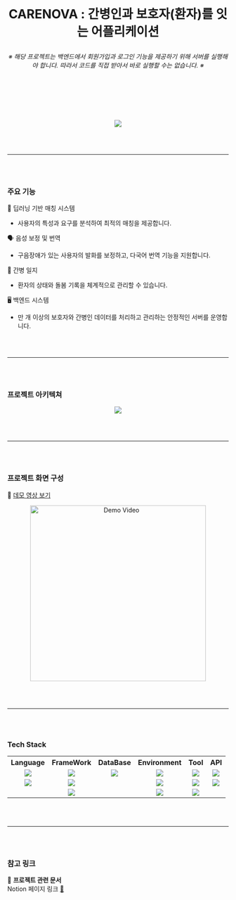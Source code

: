 <br>

# <p align="center">CARENOVA : 간병인과 보호자(환자)를 잇는 어플리케이션</p>
###### <p align="center">※ 해당 프로젝트는 백엔드에서 회원가입과 로그인 기능을 제공하기 위해 서버를 실행해야 합니다. 따라서 코드를 직접 받아서 바로 실행할 수는 없습니다. ※</p>

<br><br><br><br>

<div align="center"><img src = "https://github.com/user-attachments/assets/5f8e61eb-6aed-4232-9d49-8611c19e767d"></div>

<br><br>
<hr>
<br><br>

### 주요 기능

🤖 딥러닝 기반 매칭 시스템
* 사용자의 특성과 요구를 분석하여 최적의 매칭을 제공합니다.

🗣️ 음성 보정 및 번역
* 구음장애가 있는 사용자의 발화를 보정하고, 다국어 번역 기능을 지원합니다.

📑 간병 일지
* 환자의 상태와 돌봄 기록을 체계적으로 관리할 수 있습니다.

🖥️ 백엔드 시스템
* 만 개 이상의 보호자와 간병인 데이터를 처리하고 관리하는 안정적인 서버를 운영합니다.

<br><br>
<hr>
<br><br>


### 프로젝트 아키텍쳐

<div align="center"><img src = "https://github.com/user-attachments/assets/84a50219-b7d2-4f76-8117-6a6212e13e86"></div>

<br><br>
<hr>
<br><br>

### 프로젝트 화면 구성

🎥 [데모 영상 보기](https://youtube.com/shorts/PdvuZav0i1c?si=1UorK1YRxyU0t-dK)
<p align="center">
  <a href="https://youtube.com/shorts/PdvuZav0i1c?si=1UorK1YRxyU0t-dK">
    <img src="https://github.com/user-attachments/assets/e469df41-f1fc-4c1d-959e-1e8ae28c8bd4" alt="Demo Video" width="400">
  </a>
</p>


<br><br>
<hr>
<br><br>



### Tech Stack


  <div align="center"><table>
    <tr>
      <th scope="col">Language</td>
      <th scope="col">FrameWork</td>
      <th scope="col">DataBase</td>
      <th scope="col">Environment</td>
      <th scope="col">Tool</td>
      <th scope="col">API</td>
    </tr>
    <tr>
      <td><div align="center"><img src="https://img.shields.io/badge/Python-3776AB?style=flat-square&logo=python&logoColor=white"/></div></td>
      <td><div align="center"><img src="https://img.shields.io/badge/Flutter-02569B?style=flat-square&logo=flutter&logoColor=white"/></div></td>
      <td><div align="center"><img src="https://img.shields.io/badge/PostgreSQL-4169E1?style=flat-square&logo=postgresql&logoColor=white"/></div></td>
      <td><div align="center"><img src="https://img.shields.io/badge/Linux-FCC624?style=flat-square&logo=linux&logoColor=white"/></div></td>
      <td><div align="center"><img src="https://img.shields.io/badge/VisualStudioCode-007ACC?style=flat-square%logo=visualstudiocode&logoColor=white"/></div></td>
      <td><div align="center"><img src="https://img.shields.io/badge/OpenAI-412991?style=flat-square&logo=openai&logoColor=white"/></div></td>
    </tr>
    <tr>
      <td><div align="center"><img src="https://img.shields.io/badge/Dart-0175C2?style=flat-square&logo=dart&logoColor=white"/></div></td>
      <td><div align="center"><img src="https://img.shields.io/badge/FastAPI-009688?style=flat-square&logo=fastapi&logoColor=white"/></div></td>
      <td></td>
      <td><div align="center"><img src="https://img.shields.io/badge/Windows-80B3FF?style=flat-square&logoColor=white"/></div></td>
      <td><div align="center"><img src="https://img.shields.io/badge/Figma-F24E1E?style=flat-square&logo=figma&logoColor=white"/></div></td>
      <td><div align="center"><img src="https://img.shields.io/badge/Typecast-FF9E0F?style=flat-square&logoColor=white"/></div></td>
    </tr>
    <tr>
      <td></td>
      <td><div align="center"><img src="https://img.shields.io/badge/Pytorch-EE4C2C?style=flat-square&logo=pytorch&logoColor=white"/></div></td>
      <td></td>
      <td><div align="center"><img src="https://img.shields.io/badge/Android-34A853?style=flat-square&logo=android&logoColor=white"/></div></td>
      <td><div align="center"><img src="https://img.shields.io/badge/Anaconda-44A833?style=flat-square&logo=anaconda&logoColor=white"/></div></td>
      <td></td>
    </tr>
  </table></div>

<br><br>
<hr>
<br><br>


### 참고 링크  

📌 **프로젝트 관련 문서**
<br>
Notion 페이지 링크 [📝](https://www.notion.so/2-170c49b16d5080988918d10037373fad)  
